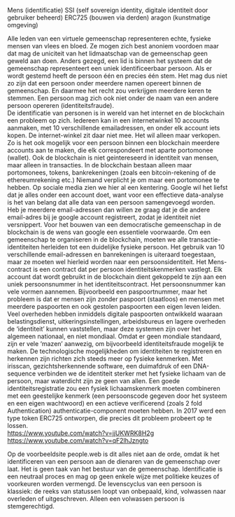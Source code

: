 Mens (identificatie)
SSI (self sovereign identity, digitale identiteit door gebruiker beheerd) ERC725 (bouwen via derden) aragon (kunstmatige omgeving)


Alle leden van een virtuele gemeenschap representeren echte, fysieke mensen van vlees en bloed. Ze mogen zich best anoniem voordoen maar dat mag de uniciteit van het lidmaatschap van de gemeenschap geen geweld aan doen. Anders gezegd, een lid is binnen het systeem dat de gemeenschap representeert een uniek identificeerbaar persoon. Als er wordt gestemd heeft de persoon één en precies één stem. Het mag dus niet zo zijn dat een persoon onder meerdere namen opereert binnen de gemeenschap. En daarmee het recht zou verkrijgen  meerdere keren te stemmen.  Een persoon mag zich ook niet onder de naam van een andere persoon opereren (identiteitsfraude).   
De identificatie van personen is in wereld van het internet en de blockchain een probleem op zich. Iedereen kan in een internetwinkel 10 accounts aanmaken, met 10 verschillende emailadressen, en onder elk account iets kopen. De internet-winkel zit daar niet mee. Het wil alleen maar verkopen. Zo is het ook mogelijk voor een persoon binnen een blockchain meerdere accounts aan te maken, die elk correspondeert met aparte portomonee (wallet).  Ook de blockchain is niet geintereseerd in identiteit van mensen, maar alleen in transacties. In de blockchain bestaan alleen maar portomonees, tokens, bankrekeningen (zoals een bitcoin-rekening of de ethereumrekening etc.) Niemand verplicht je om maar een portomonee te hebben. Op sociale media zien we hier al een kentering. Google wil het liefst dat je alles onder een account doet, want voor een effectieve data-analyse is het van belang dat alle data van een persoon samengevoegd worden. Heb je meerdere email-adressen dan willen ze graag dat je die andere email-adres bij je google account registreert, zodat je identiteit niet versnippert. Voor het bouwen van een democratische gemeenschap in de blockchain is de wens van google een essentiele voorwaarde. Om een gemeenschap te organiseren in de blockchain, moeten we alle transactie-identiteiten herleiden tot een duidelijke fysieke persoon. Het gebruik van 10 verschillende email-adressen en banrekeningen is uiteraard toegestaan, maar ze moeten wel hierleid worden naar een persoonsidentiteit.
Het Mens-contract is een contract dat per persoon identiteitskenmerken vastlegt. Elk account dat wordt gebruikt in de blockchain dient gekoppeld te zijn aan een uniek persoonsnummer in het identiteitscontract. Het persoonsnummer kan vele vormen aannemen. Bijvoorbeeld een paspoortnummer, maar het probleem is dat er mensen zijn zonder paspoort (staatloos) en mensen met meerdere paspoorten en ook gestolen paspoorten een eigen leven leiden. Veel overheden hebben inmiddels digitale paspoorten ontwikkeld waaraan belastingsdienst, uitkeringsinstellingen, arbeidsbureus en lagere overheden de ‘identiteit’ kunnen vaststellen, maar deze systemen zijn over het algemeen nationaal, en niet mondiaal. Omdat er geen mondiale standaard, zijn er vele ‘mazen’ aanwezig, om bijvoorbeeld identiteitsfraude mogelijk te maken. De technologische mogelijkheden om identiteiten te registreren en herkennen zijn richten zich steeds meer op fysieke kenmerken. Met irisscan, gezichtsherkennende software, een duimafdruk of een DNA-sequence verbinden we de identiteit sterker met het fysieke lichaam van de persoon, maar waterdicht zijn ze geen van allen. Een goede identiteitsregistratie zou een fysiek lichaamskenmerk moeten combineren met  een geestelijke  kenmerk (een persoonscode gegeven door het systeem en een eigen wachtwoord) en een actieve verificerend (zoals 2 fold Authentication) authenticatie-component moeten hebben.
In 2017 werd een type token ERC725 ontworpen, die precies dit probleem probeert op te lossen.  
https://www.youtube.com/watch?v=jjUKWRK8H2g
https://www.youtube.com/watch?v=qF2lhJzngto

Op de voorbeeldsite people.web is dit alles niet aan de orde, omdat ik het identificeren van een persoon aan de dienaren van de gemeenschap over laat. Het is geen taak van het bestuur van de gemeenschap. Identificatie is een neutraal proces en mag op geen enkele wijze met politieke keuzes of voorkeuren worden vermengd. De levenscyclus van een persoon is klassiek:  de reeks van statussen loopt van onbepaald, kind, volwassen naar overleden of uitgeschreven. Alleen een volwassen persoon is stemgerechtigd.
